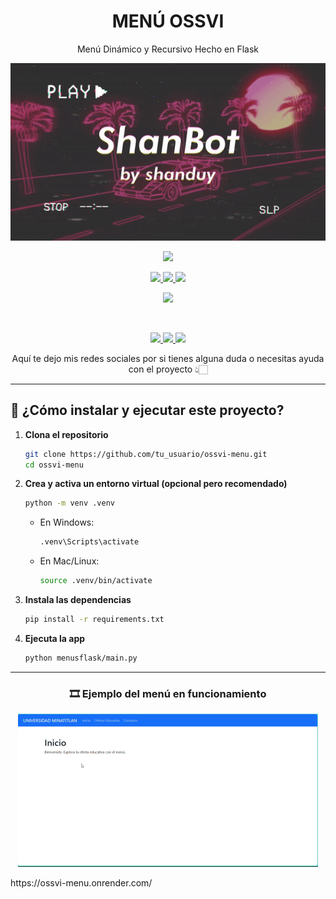<h1 align="center">MENÚ OSSVI</h1>
<p align="center">Menú Dinámico y Recursivo Hecho en Flask</p>

<p align="center">
  <img src="assets/ossvi-menu.gif" alt="Menú en acción">
</p>

<p align="center">
  <a href="#"><img src="https://img.shields.io/badge/OSSVI--MENU-222222?style=for-the-badge"></a>
</p>

<p align="center">
  <a href="https://www.python.org/">
    <img src="https://img.shields.io/badge/PYTHON-3776AB?style=for-the-badge&logo=python&logoColor=white">
  </a>
  <a href="https://flask.palletsprojects.com/">
    <img src="https://img.shields.io/badge/FLASK-000000?style=for-the-badge&logo=flask&logoColor=white">
  </a>
  <a href="https://getbootstrap.com/">
    <img src="https://img.shields.io/badge/BOOTSTRAP-7952B3?style=for-the-badge&logo=bootstrap&logoColor=white">
  </a>
</p>

<p align="center">
  <img src="https://img.shields.io/badge/AUTHOR-OSWALDO%20MARTÍNEZ%20VIDAÑA-FFD700?style=for-the-badge">
</p>

<br>

<p align="center">
  <a href="https://www.instagram.com/ossvi_1.0/">
    <img src="https://img.shields.io/badge/INSTAGRAM-E4405F?style=for-the-badge&logo=instagram&logoColor=white">
  </a>
  <a href="https://wa.me/5219221207843">
    <img src="https://img.shields.io/badge/WHATSAPP-25D366?style=for-the-badge&logo=whatsapp&logoColor=white">
  </a>
  <a href="https://github.com/Ossvi1">
    <img src="https://img.shields.io/badge/GITHUB-181717?style=for-the-badge&logo=github&logoColor=white">
  </a>
</p>

<p align="center">Aquí te dejo mis redes sociales por si tienes alguna duda o necesitas ayuda con el proyecto 👆🏻</p>

---

## 🚀 ¿Cómo instalar y ejecutar este proyecto?

1. **Clona el repositorio**
   ```bash
   git clone https://github.com/tu_usuario/ossvi-menu.git
   cd ossvi-menu
   ```

2. **Crea y activa un entorno virtual (opcional pero recomendado)**
   ```bash
   python -m venv .venv
   ```

   - En Windows:
     ```bash
     .venv\Scripts\activate
     ```
   - En Mac/Linux:
     ```bash
     source .venv/bin/activate
     ```

3. **Instala las dependencias**
   ```bash
   pip install -r requirements.txt
   ```

4. **Ejecuta la app**
   ```bash
   python menusflask/main.py
   ```

---

<h3 align="center">🎞️ Ejemplo del menú en funcionamiento</h3>

<p align="center">
  <img src="assets/menu_converted.gif" alt="Menú convertido desde video">
</p>
https://ossvi-menu.onrender.com/
